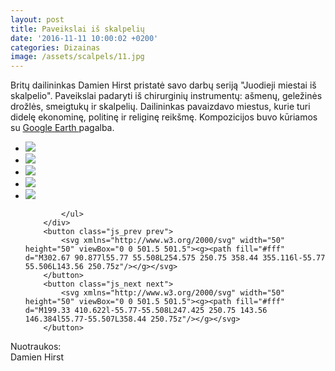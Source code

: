 ```yaml
---
layout: post
title: Paveikslai iš skalpelių
date: '2016-11-11 10:00:02 +0200'
categories: Dizainas
image: /assets/scalpels/11.jpg
---
```


<p class="italic">
Britų dailininkas Damien Hirst pristatė savo darbų seriją "Juodieji miestai iš skalpelio". Paveikslai padaryti iš chirurginių instrumentų: ašmenų, geležinės drožlės, smeigtukų ir skalpelių. Dailininkas pavaizdavo miestus, kurie turi didelę ekonominę, politinę ir religinę reikšmę. Kompozicijos buvo kūriamos su <a href="https://www.google.com/earth/Google" target="_blank">Google Earth </a> pagalba.
</p>

<div class="slider js_slider simple">
        <div class="frame js_frame">
            <ul class="slides js_slides">
                <li class="js_slide"> <img src="{{ site.url }}/assets/scalpels/11.jpg" /></li>
                <li class="js_slide"> <img src="{{ site.url }}/assets/scalpels/21.jpg" /></li>
                <li class="js_slide"> <img src="{{ site.url }}/assets/scalpels/31.jpg" /></li>
                <li class="js_slide"> <img src="{{ site.url }}/assets/scalpels/41.jpg" /></li>
                <li class="js_slide"> <img src="{{ site.url }}/assets/scalpels/51.jpg" /></li>

            </ul>
        </div>
        <button class="js_prev prev">
            <svg xmlns="http://www.w3.org/2000/svg" width="50" height="50" viewBox="0 0 501.5 501.5"><g><path fill="#fff" d="M302.67 90.877l55.77 55.508L254.575 250.75 358.44 355.116l-55.77 55.506L143.56 250.75z"/></g></svg>
        </button>
        <button class="js_next next">
            <svg xmlns="http://www.w3.org/2000/svg" width="50" height="50" viewBox="0 0 501.5 501.5"><g><path fill="#fff" d="M199.33 410.622l-55.77-55.508L247.425 250.75 143.56 146.384l55.77-55.507L358.44 250.75z"/></g></svg>
        </button>
</div>
<div class="smaller lighter">
Nuotraukos: <br />
Damien Hirst
</div>


<script>
(function(){
        document.addEventListener('DOMContentLoaded', function () {
        var simple = document.querySelector('.simple');
            lory(simple, {
                infinite: 1
            });
        });
        setTimeout(function(){
            window.dispatchEvent(new Event('resize'));
        }, 100);
})();
</script>
